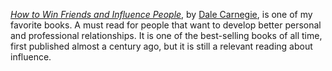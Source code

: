 *[How to Win Friends and Influence People](/book/how-to-win-friends-and-influence-people)*, by [Dale Carnegie](https://en.wikipedia.org/wiki/Dale_Carnegie), is one of my favorite books. A must read for people that want to develop better personal and professional relationships. It is one of the best-selling books of all time, first published almost a century ago, but it is still a relevant reading about influence.